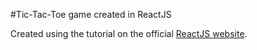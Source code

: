 #Tic-Tac-Toe game created in ReactJS

Created using the tutorial on the official [ReactJS website](https://reactjs.org/tutorial/tutorial.html). 
